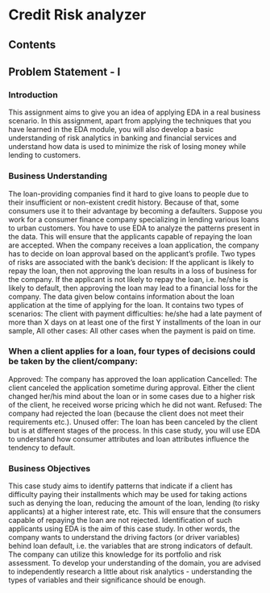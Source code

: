 # Credit Risk analyzer
## Contents
## Problem Statement - I
### Introduction
This assignment aims to give you an idea of applying EDA in a real business scenario. In this assignment,
apart from applying the techniques that you have learned in the EDA module, you will also develop a basic
understanding of risk analytics in banking and financial services and understand how data is used to
minimize the risk of losing money while lending to customers.
### Business Understanding
The loan-providing companies find it hard to give loans to people due to their insufficient or non-existent
credit history. Because of that, some consumers use it to their advantage by becoming a defaulters. Suppose
you work for a consumer finance company specializing in lending various loans to urban
customers. You have to use EDA to analyze the patterns present in the data. This will ensure that the
applicants capable of repaying the loan are accepted.
When the company receives a loan application, the company has to decide on loan approval based on the
applicant’s profile. Two types of risks are associated with the bank’s decision:
If the applicant is likely to repay the loan, then not approving the loan results in a loss of business for the
company. If the applicant is not likely to repay the loan, i.e. he/she is likely to default, then approving the
loan may lead to a financial loss for the company.
The data given below contains information about the loan application at the time of applying for the loan. It
contains two types of scenarios:
The client with payment difficulties: he/she had a late payment of more than X days on at least one of the
first Y installments of the loan in our sample, All other cases: All other cases when the payment is paid on
time.
### When a client applies for a loan, four types of decisions could be taken by the client/company:
Approved: The company has approved the loan application Cancelled: The client canceled the application
sometime during approval. Either the client changed her/his mind about the loan or in some cases due to a
higher risk of the client, he received worse pricing which he did not want. Refused: The company had
rejected the loan (because the client does not meet their requirements etc.). Unused offer: The loan has
been canceled by the client but is at different stages of the process.
In this case study, you will use EDA to understand how consumer attributes and loan attributes influence the
tendency to default.
### Business Objectives

This case study aims to identify patterns that indicate if a client has difficulty paying their installments
which may be used for taking actions such as denying the loan, reducing the amount of the loan, lending (to
risky applicants) at a higher interest rate, etc. This will ensure that the consumers capable of repaying the
loan are not rejected. Identification of such applicants using EDA is the aim of this case study.
In other words, the company wants to understand the driving factors (or driver variables) behind loan
default, i.e. the variables that are strong indicators of default. The company can utilize this knowledge for
its portfolio and risk assessment.
To develop your understanding of the domain, you are advised to independently research a little about risk
analytics - understanding the types of variables and their significance should be enough.
